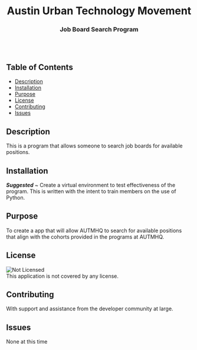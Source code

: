 <h1 align='center'>Austin Urban Technology Movement</h1>
<h3 align='center'>Job Board Search Program</h3>
<br>
<br>

## Table of Contents

- [Description](#description)
- [Installation](#installation)
- [Purpose](#purpose)
- [License](#license)
- [Contributing](#contributing)
- [Issues](#issues)

## Description

This is a program that allows someone to search job boards for available positions.

## Installation

**_Suggested_** ~ Create a virtual environment to test effectiveness of the program. This is written with the intent to train members on the use of Python.

## Purpose

To create a app that will allow AUTMHQ to search for available positions that align with the cohorts provided in the programs at AUTMHQ.

## License

![Not Licensed](https://img.shields.io/badge/license--tertiary)
<br />
This application is not covered by any license.

## Contributing

With support and assistance from the developer community at large.

## Issues

None at this time

